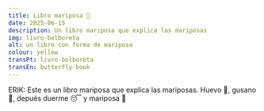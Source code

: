 ```yaml
---
title: Libro mariposa 🦋
date: 2025-06-15
description: Un libro mariposa que explica las mariposas
img: livro-bolboreta
alt: un libro con forma de mariposa
colour: yellow
transPt: livro-bolboreta
transEn: butterfly-book
---
```


ERIK: Este es un libro mariposa que explica las mariposas. Huevo 🥚, gusano 🐛, depués duerme 😴 y mariposa 🦋